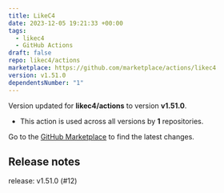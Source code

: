 ```yaml
---
title: LikeC4
date: 2023-12-05 19:21:33 +00:00
tags:
  - likec4
  - GitHub Actions
draft: false
repo: likec4/actions
marketplace: https://github.com/marketplace/actions/likec4
version: v1.51.0
dependentsNumber: "1"
---
```



Version updated for **likec4/actions** to version **v1.51.0**.
- This action is used across all versions by **1** repositories.

Go to the [GitHub Marketplace](https://github.com/marketplace/actions/likec4) to find the latest changes.

## Release notes

release: v1.51.0 (#12)
